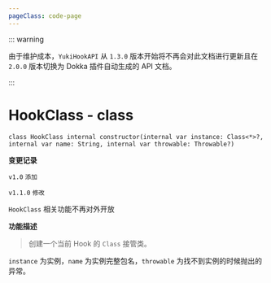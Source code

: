 ```yaml
---
pageClass: code-page
---
```


::: warning

由于维护成本，`YukiHookAPI` 从 `1.3.0` 版本开始将不再会对此文档进行更新且在 `2.0.0` 版本切换为 Dokka 插件自动生成的 API 文档。

:::

# HookClass <span class="symbol">- class</span>

```kotlin:no-line-numbers
class HookClass internal constructor(internal var instance: Class<*>?, internal var name: String, internal var throwable: Throwable?)
```

**变更记录**

`v1.0` `添加`

`v1.1.0` `修改`

`HookClass` 相关功能不再对外开放

**功能描述**

> 创建一个当前 Hook 的 `Class` 接管类。

`instance` 为实例，`name` 为实例完整包名，`throwable` 为找不到实例的时候抛出的异常。